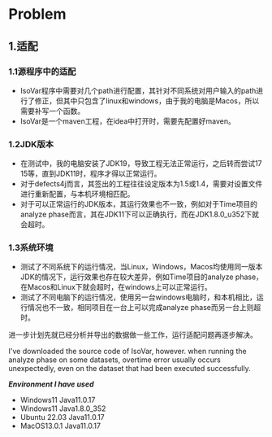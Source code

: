 # Problem

## 1.适配

### 1.1源程序中的适配
- IsoVar程序中需要对几个path进行配置，其针对不同系统对用户输入的path进行了修正，但其中只包含了linux和windows，由于我的电脑是Macos，所以需要补写一个函数。
- IsoVar是一个maven工程，在idea中打开时，需要先配置好maven。

### 1.2JDK版本
- 在测试中，我的电脑安装了JDK19，导致工程无法正常运行，之后转而尝试17 15等，直到JDK11时，程序才得以正常运行。
- 对于defects4j而言，其签出的工程往往设定版本为1.5或1.4，需要对设置文件进行重新配置，与本机环境相匹配。
- 对于可以正常运行的JDK版本，其运行效果也不一致，例如对于Time项目的analyze phase而言，其在JDK11下可以正确执行，而在JDK1.8.0_u352下就会超时。
  
### 1.3系统环境
- 测试了不同系统下的运行情况，当Linux，Windows，Macos均使用同一版本JDK的情况下，运行效果也存在较大差异，例如Time项目的analyze phase，在Macos和Linux下就会超时，在windows上可以正常运行。
- 测试了不同电脑下的运行情况，使用另一台windows电脑时，和本机相比，运行情况也不一致，相同项目在一台上可以完成analyze phase而另一台上则超时。

进一步计划先就已经分析并导出的数据做一些工作，运行适配问题再逐步解决。

I've downloaded the source code of IsoVar, however. when running the analyze phase on some datasets, overtime error usually  occurs unexpectedly, even on the dataset that had been executed successfully.

***Environment I have used***
- Windows11 Java11.0.17
- Windows11 Java1.8.0_352
- Ubuntu 22.03 Java11.0.17
- MacOS13.0.1 Java11.0.17